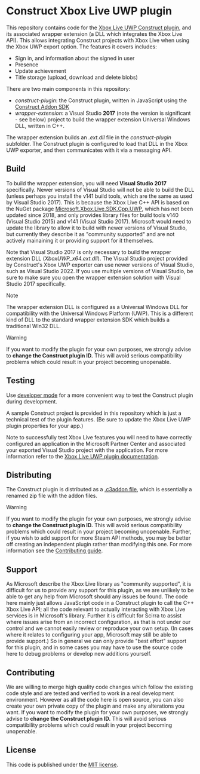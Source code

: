 # Construct Xbox Live UWP plugin

This repository contains code for the [Xbox Live UWP Construct plugin](https://www.construct.net/en/make-games/addons/1204/xbox-live-uwp), and its associated wrapper extension (a DLL which integrates the Xbox Live API). This allows integrating Construct projects with Xbox Live when using the Xbox UWP export option. The features it covers includes:

- Sign in, and information about the signed in user
- Presence
- Update achievement
- Title storage (upload, download and delete blobs)

There are two main components in this repository:

- *construct-plugin*: the Construct plugin, written in JavaScript using the [Construct Addon SDK](https://github.com/Scirra/Construct-Addon-SDK)
- *wrapper-extension*: a Visual Studio **2017** (note the version is significant - see below) project to build the wrapper extension Universal Windows DLL, written in C++.

The wrapper extension builds an *.ext.dll* file in the *construct-plugin* subfolder. The Construct plugin is configured to load that DLL in the Xbox UWP exporter, and then communicates with it via a messaging API.

## Build

To build the wrapper extension, you will need **Visual Studio 2017** specifically. Newer versions of Visual Studio will not be able to build the DLL (unless perhaps you install the v141 build tools, which are the same as used by Visual Studio 2017). This is because the Xbox Live C++ API is based on the NuGet package [Microsoft.Xbox.Live.SDK.Cpp.UWP](https://www.nuget.org/packages/Microsoft.Xbox.Live.SDK.Cpp.UWP), which has not been updated since 2018, and only provides library files for build tools v140 (Visual Studio 2015) and v141 (Visual Studio 2017). Microsoft would need to update the library to allow it to build with newer versions of Visual Studio, but currently they describe it as "community supported" and are not actively mainaining it or providing support for it themselves.

Note that Visual Studio 2017 is only necessary to build the wrapper extension DLL (*XboxUWP_x64.ext.dll*). The Visual Studio project provided by Construct's Xbox UWP exporter can use newer versions of Visual Studio, such as Visual Studio 2022. If you use multiple versions of Visual Studio, be sure to make sure you open the wrapper extension solution with Visual Studio 2017 specifically.

> [!NOTE]
> The wrapper extension DLL is configured as a Universal Windows DLL for compatibility with the Universal Windows Platform (UWP). This is a different kind of DLL to the standard wrapper extension SDK which builds a traditional Win32 DLL.

> [!WARNING]
> If you want to modify the plugin for your own purposes, we strongly advise to **change the Construct plugin ID.** This will avoid serious compatibility problems which could result in your project becoming unopenable.

## Testing

Use [developer mode](https://www.construct.net/en/make-games/manuals/addon-sdk/guide/using-developer-mode) for a more convenient way to test the Construct plugin during development.

A sample Construct project is provided in this repository which is just a technical test of the plugin features. (Be sure to update the Xbox Live UWP plugin properties for your app.)

Note to successfully test Xbox Live features you will need to have correctly configured an application in the Microsoft Partner Center and associated your exported Visual Studio project with the application. For more information refer to the [Xbox Live UWP plugin documentation](https://www.construct.net/en/make-games/addons/1204/xbox-live-uwp/documentation).

## Distributing

The Construct plugin is distributed as a [.c3addon file](https://www.construct.net/en/make-games/manuals/addon-sdk/guide/c3addon-file), which is essentially a renamed zip file with the addon files.

> [!WARNING]
> If you want to modify the plugin for your own purposes, we strongly advise to **change the Construct plugin ID.** This will avoid serious compatibility problems which could result in your project becoming unopenable. Further, if you wish to add support for more Steam API methods, you may be better off creating an independent plugin rather than modifying this one. For more information see the [Contributing guide](https://github.com/Scirra/Construct-Plugin-Steamworks/blob/main/CONTRIBUTING.md).

## Support

As Microsoft describe the Xbox Live library as "community supported", it is difficult for us to provide any support for this plugin, as we are unlikely to be able to get any help from Microsoft should any issues be found. The code here mainly just allows JavaScript code in a Construct plugin to call the C++ Xbox Live API; all the code relevant to actually interacting with Xbox Live services is in Microsoft's library. Further it is difficult for Scirra to assist where issues arise from an incorrect configuration, as that is not under our control and we cannot easily review or reproduce your own setup. (In cases where it relates to configuring your app, Microsoft may still be able to provide support.) So in general we can only provide "best effort" support for this plugin, and in some cases you may have to use the source code here to debug problems or develop new additions yourself.

## Contributing

We are willing to merge high quality code changes which follow the existing code style and are tested and verified to work in a real development environment. However as all the code here is open source, you can also create your own private copy of the plugin and make any alterations you want. If you want to modify the plugin for your own purposes, we strongly advise to **change the Construct plugin ID.** This will avoid serious compatibility problems which could result in your project becoming unopenable.

## License

This code is published under the [MIT license](LICENSE).